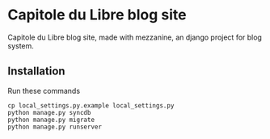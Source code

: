 # Capitole du Libre blog site

Capitole du Libre blog site, made with mezzanine, an django project for blog system.

## Installation

Run these commands

    cp local_settings.py.example local_settings.py
    python manage.py syncdb
    python manage.py migrate
    python manage.py runserver
